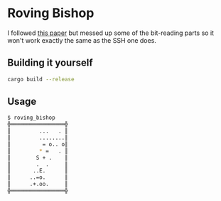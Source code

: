 # Roving Bishop

I followed [this paper][drunken-bishop] but messed up some of the bit-reading parts so it won't work exactly the same as the SSH one does.

## Building it yourself

```sh
cargo build --release
```

## Usage

```sh
$ roving_bishop
╬═════════════════╬
║         ...   . ║
║         ........║
║          = o.. o║
║         * =   . ║
║        S + .    ║
║        .  .     ║
║       ..E.      ║
║      ..=o.      ║
║      .+.oo.     ║
╬═════════════════╬
```

[drunken-bishop]: http://www.dirk-loss.de/sshvis/drunken_bishop.pdf

